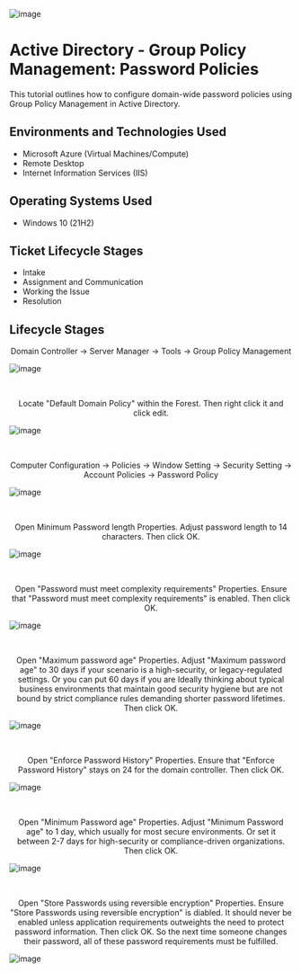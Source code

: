 <p align="center">

![image](https://github.com/user-attachments/assets/68b61d3f-9575-41c2-80ec-05cbb1f5f5b0)
</p>

<h1>Active Directory - Group Policy Management: Password Policies</h1>
This tutorial outlines how to configure domain-wide password policies using Group Policy Management in Active Directory.<br />


<h2>Environments and Technologies Used</h2>

- Microsoft Azure (Virtual Machines/Compute)
- Remote Desktop
- Internet Information Services (IIS)

<h2>Operating Systems Used </h2>

- Windows 10</b> (21H2)

<h2>Ticket Lifecycle Stages</h2>

- Intake
- Assignment and Communication
- Working the Issue
- Resolution

<h2>Lifecycle Stages</h2>

<p align="center">
Domain Controller -> Server Manager -> Tools -> Group Policy Management 

</p>
<p>

![image](https://github.com/user-attachments/assets/102870fa-43ca-4c71-a73c-8dbce9327109)

</p>
<br />

<p align="center">
Locate "Default Domain Policy" within the Forest. Then right click it and click edit.

</p>
<p>

![image](https://github.com/user-attachments/assets/e1ae9225-5f31-4179-b176-5227a4f442f5)

</p>
<br />

<p align="center">
Computer Configuration -> Policies -> Window Setting -> Security Setting -> Account Policies -> Password Policy

</p>
<p>

![image](https://github.com/user-attachments/assets/44894f54-01e9-401e-94c0-79d1a3c7cf78)
</p>
<br />

<p align="center">
Open Minimum Password length Properties. Adjust password length to 14 characters. Then click OK.

</p>
<p>

![image](https://github.com/user-attachments/assets/bc688b31-7d36-4edf-ab4f-bef5ab2a741c)
</p>
<br />

<p align="center">
Open "Password must meet complexity requirements" Properties. Ensure that "Password must meet complexity requirements" is enabled. Then click OK.

</p>
<p>

![image](https://github.com/user-attachments/assets/7bb4895e-ee06-4d2d-b7e1-a1b72998df85)

</p>
<br />

<p align="center">
Open "Maximum password age" Properties. Adjust "Maximum password age" to 30 days if your scenario is a high-security, or legacy-regulated settings. Or you can put 60 days if you are Ideally thinking about typical business environments that maintain good security hygiene but are not bound by strict compliance rules demanding shorter password lifetimes. Then click OK.

</p>
<p>

![image](https://github.com/user-attachments/assets/486e78b4-257d-4f84-b9cd-811e774c63c3)

</p>
<br />

<p align="center">
Open "Enforce Password History" Properties. Ensure that "Enforce Password History" stays on 24 for the domain controller. Then click OK.

</p>
<p>

![image](https://github.com/user-attachments/assets/3c639423-8a55-4769-9554-089ba9fc2509)

</p>
<br />

<p align="center">
Open "Minimum Password age" Properties. Adjust "Minimum Password age" to 1 day, which usually for most secure environments. Or set it between 2-7 days for high-security or compliance-driven organizations. Then click OK.

</p>
<p>

![image](https://github.com/user-attachments/assets/2f8c4008-45f7-440a-8ce1-204c1f877d09)

</p>
<br />

<p align="center">
Open "Store Passwords using reversible encryption" Properties. Ensure "Store Passwords using reversible encryption" is diabled. It should never be enabled unless application requirements outweights the need to protect password information. Then click OK. So the next time someone changes their password, all of these password requirements must be fulfilled.

</p>
<p>

![image](https://github.com/user-attachments/assets/bdf7366c-0081-4133-aef2-e1aa22c61318)

</p>
<br />

